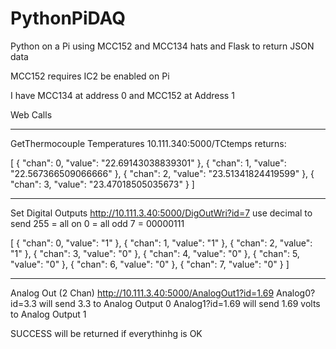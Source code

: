 # PythonPiDAQ
Python on a Pi using MCC152 and MCC134 hats and Flask to return JSON data

MCC152 requires IC2 be enabled on Pi

I have MCC134 at address 0 and MCC152 at Address 1

Web Calls
**************************************************
GetThermocouple Temperatures
10.111.340:5000/TCtemps 
returns:

[
  {
    "chan": 0, 
    "value": "22.69143038839301"
  }, 
  {
    "chan": 1, 
    "value": "22.567366509066666"
  }, 
  {
    "chan": 2, 
    "value": "23.51341824419599"
  }, 
  {
    "chan": 3, 
    "value": "23.47018505035673"
  }
]
**************************************************
Set Digital Outputs
http://10.111.3.40:5000/DigOutWri?id=7
use decimal to send
255 = all on
0 = all odd
7 = 00000111

[
  {
    "chan": 0, 
    "value": "1"
  }, 
  {
    "chan": 1, 
    "value": "1"
  }, 
  {
    "chan": 2, 
    "value": "1"
  }, 
  {
    "chan": 3, 
    "value": "0"
  }, 
  {
    "chan": 4, 
    "value": "0"
  }, 
  {
    "chan": 5, 
    "value": "0"
  }, 
  {
    "chan": 6, 
    "value": "0"
  }, 
  {
    "chan": 7, 
    "value": "0"
  }
]


**************************************************
Analog Out (2 Chan)
http://10.111.3.40:5000/AnalogOut1?id=1.69
Analog0?id=3.3 will send 3.3 to Analog Output 0
Analog1?id=1.69 will send 1.69 volts to Analog Output 1

SUCCESS will be returned if everythinhg is OK
